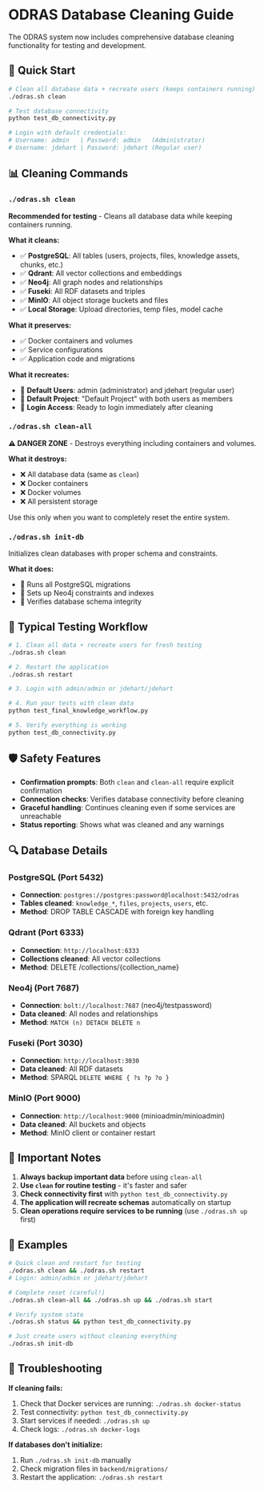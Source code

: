 # ODRAS Database Cleaning Guide

The ODRAS system now includes comprehensive database cleaning functionality for testing and development.

## 🚀 Quick Start

```bash
# Clean all database data + recreate users (keeps containers running)
./odras.sh clean

# Test database connectivity
python test_db_connectivity.py

# Login with default credentials:
# Username: admin   | Password: admin   (Administrator)
# Username: jdehart | Password: jdehart (Regular user)
```

## 📊 Cleaning Commands

### `./odras.sh clean`
**Recommended for testing** - Cleans all database data while keeping containers running.

**What it cleans:**
- ✅ **PostgreSQL**: All tables (users, projects, files, knowledge assets, chunks, etc.)
- ✅ **Qdrant**: All vector collections and embeddings
- ✅ **Neo4j**: All graph nodes and relationships
- ✅ **Fuseki**: All RDF datasets and triples
- ✅ **MinIO**: All object storage buckets and files
- ✅ **Local Storage**: Upload directories, temp files, model cache

**What it preserves:**
- ✅ Docker containers and volumes
- ✅ Service configurations  
- ✅ Application code and migrations

**What it recreates:**
- 🔄 **Default Users**: admin (administrator) and jdehart (regular user)
- 🔄 **Default Project**: "Default Project" with both users as members
- 🔄 **Login Access**: Ready to login immediately after cleaning

### `./odras.sh clean-all`
**⚠️ DANGER ZONE** - Destroys everything including containers and volumes.

**What it destroys:**
- ❌ All database data (same as `clean`)
- ❌ Docker containers
- ❌ Docker volumes
- ❌ All persistent storage

Use this only when you want to completely reset the entire system.

### `./odras.sh init-db`
Initializes clean databases with proper schema and constraints.

**What it does:**
- 🔄 Runs all PostgreSQL migrations
- 🔄 Sets up Neo4j constraints and indexes
- 🔄 Verifies database schema integrity

## 🔄 Typical Testing Workflow

```bash
# 1. Clean all data + recreate users for fresh testing
./odras.sh clean

# 2. Restart the application
./odras.sh restart

# 3. Login with admin/admin or jdehart/jdehart

# 4. Run your tests with clean data
python test_final_knowledge_workflow.py

# 5. Verify everything is working
python test_db_connectivity.py
```

## 🛡️ Safety Features

- **Confirmation prompts**: Both `clean` and `clean-all` require explicit confirmation
- **Connection checks**: Verifies database connectivity before cleaning
- **Graceful handling**: Continues cleaning even if some services are unreachable
- **Status reporting**: Shows what was cleaned and any warnings

## 🔍 Database Details

### PostgreSQL (Port 5432)
- **Connection**: `postgres://postgres:password@localhost:5432/odras`
- **Tables cleaned**: `knowledge_*`, `files`, `projects`, `users`, etc.
- **Method**: DROP TABLE CASCADE with foreign key handling

### Qdrant (Port 6333)
- **Connection**: `http://localhost:6333`
- **Collections cleaned**: All vector collections
- **Method**: DELETE /collections/{collection_name}

### Neo4j (Port 7687)
- **Connection**: `bolt://localhost:7687` (neo4j/testpassword)
- **Data cleaned**: All nodes and relationships
- **Method**: `MATCH (n) DETACH DELETE n`

### Fuseki (Port 3030)
- **Connection**: `http://localhost:3030`
- **Data cleaned**: All RDF datasets
- **Method**: SPARQL `DELETE WHERE { ?s ?p ?o }`

### MinIO (Port 9000)
- **Connection**: `http://localhost:9000` (minioadmin/minioadmin)
- **Data cleaned**: All buckets and objects
- **Method**: MinIO client or container restart

## 🚨 Important Notes

1. **Always backup important data** before using `clean-all`
2. **Use `clean` for routine testing** - it's faster and safer
3. **Check connectivity first** with `python test_db_connectivity.py`
4. **The application will recreate schemas** automatically on startup
5. **Clean operations require services to be running** (use `./odras.sh up` first)

## 📝 Examples

```bash
# Quick clean and restart for testing
./odras.sh clean && ./odras.sh restart
# Login: admin/admin or jdehart/jdehart

# Complete reset (careful!)
./odras.sh clean-all && ./odras.sh up && ./odras.sh start

# Verify system state
./odras.sh status && python test_db_connectivity.py

# Just create users without cleaning everything
./odras.sh init-db
```

## 🐛 Troubleshooting

**If cleaning fails:**
1. Check that Docker services are running: `./odras.sh docker-status`
2. Test connectivity: `python test_db_connectivity.py`
3. Start services if needed: `./odras.sh up`
4. Check logs: `./odras.sh docker-logs`

**If databases don't initialize:**
1. Run `./odras.sh init-db` manually
2. Check migration files in `backend/migrations/`
3. Restart the application: `./odras.sh restart`
